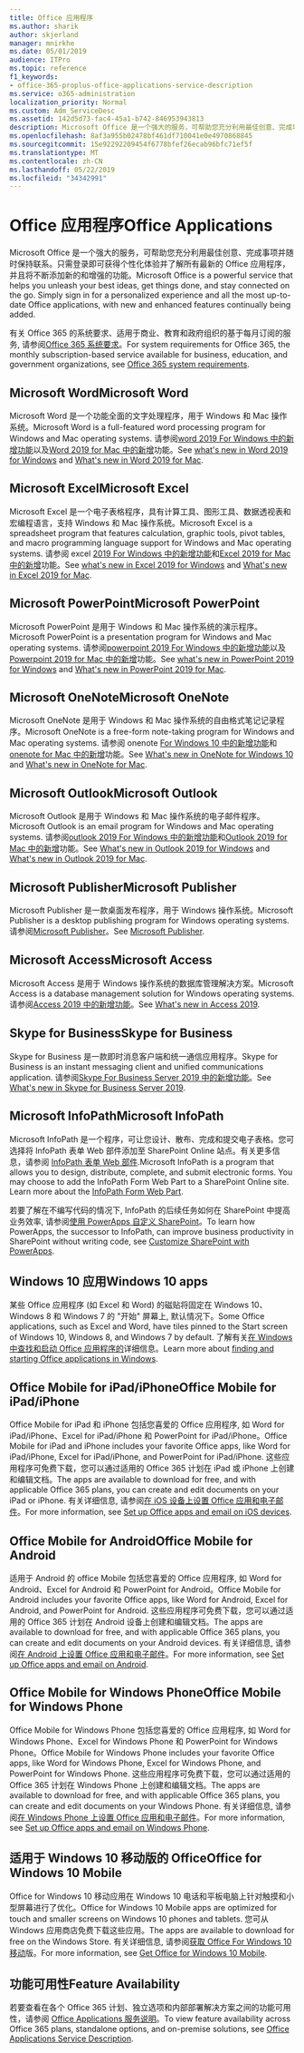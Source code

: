 ```yaml
---
title: Office 应用程序
ms.author: sharik
author: skjerland
manager: mnirkhe
ms.date: 05/01/2019
audience: ITPro
ms.topic: reference
f1_keywords:
- office-365-proplus-office-applications-service-description
ms.service: o365-administration
localization_priority: Normal
ms.custom: Adm_ServiceDesc
ms.assetid: 142d5d73-fac4-45a1-b742-846953943813
description: Microsoft Office 是一个强大的服务，可帮助您充分利用最佳创意、完成事项并随时保持联系。只需登录即可获得个性化体验并了解所有最新的 Office 应用程序，并且将不断添加新的和增强的功能。
ms.openlocfilehash: 8af3a955b02478bf461df710041e0e4970868845
ms.sourcegitcommit: 15e92292209454f6778bfef26ecab96bfc71ef5f
ms.translationtype: MT
ms.contentlocale: zh-CN
ms.lasthandoff: 05/22/2019
ms.locfileid: "34342991"
---
```

# <a name="office-applications"></a><span data-ttu-id="6df84-104">Office 应用程序</span><span class="sxs-lookup"><span data-stu-id="6df84-104">Office Applications</span></span>

<span data-ttu-id="6df84-p102">Microsoft Office 是一个强大的服务，可帮助您充分利用最佳创意、完成事项并随时保持联系。只需登录即可获得个性化体验并了解所有最新的 Office 应用程序，并且将不断添加新的和增强的功能。</span><span class="sxs-lookup"><span data-stu-id="6df84-p102">Microsoft Office is a powerful service that helps you unleash your best ideas, get things done, and stay connected on the go. Simply sign in for a personalized experience and all the most up-to-date Office applications, with new and enhanced features continually being added.</span></span>
  
<span data-ttu-id="6df84-107">有关 Office 365 的系统要求、适用于商业、教育和政府组织的基于每月订阅的服务, 请参阅[Office 365 系统要求](https://products.office.com/office-system-requirements/#Office365forBEG)。</span><span class="sxs-lookup"><span data-stu-id="6df84-107">For system requirements for Office 365, the monthly subscription-based service available for business, education, and government organizations, see [Office 365 system requirements](https://products.office.com/office-system-requirements/#Office365forBEG).</span></span>
  
## <a name="microsoft-word"></a><span data-ttu-id="6df84-108">Microsoft Word</span><span class="sxs-lookup"><span data-stu-id="6df84-108">Microsoft Word</span></span>

<span data-ttu-id="6df84-109">Microsoft Word 是一个功能全面的文字处理程序，用于 Windows 和 Mac 操作系统。</span><span class="sxs-lookup"><span data-stu-id="6df84-109">Microsoft Word is a full-featured word processing program for Windows and Mac operating systems.</span></span> <span data-ttu-id="6df84-110">请参阅[word 2019 For Windows 中的新增功能](https://support.office.com/article/what-s-new-in-word-2019-for-windows-d3d31e5e-2bb8-4433-80bb-08279beef4b3)以及[Word 2019 for Mac 中的新增](https://support.office.com/article/what-s-new-in-word-2019-for-mac-247e0cd4-a758-4b42-a157-42eb8853aef5)功能。</span><span class="sxs-lookup"><span data-stu-id="6df84-110">See [what's new in Word 2019 for Windows](https://support.office.com/article/what-s-new-in-word-2019-for-windows-d3d31e5e-2bb8-4433-80bb-08279beef4b3) and [What's new in Word 2019 for Mac](https://support.office.com/article/what-s-new-in-word-2019-for-mac-247e0cd4-a758-4b42-a157-42eb8853aef5).</span></span>
  
## <a name="microsoft-excel"></a><span data-ttu-id="6df84-111">Microsoft Excel</span><span class="sxs-lookup"><span data-stu-id="6df84-111">Microsoft Excel</span></span>

<span data-ttu-id="6df84-112">Microsoft Excel 是一个电子表格程序，具有计算工具、图形工具、数据透视表和宏编程语言，支持 Windows 和 Mac 操作系统。</span><span class="sxs-lookup"><span data-stu-id="6df84-112">Microsoft Excel is a spreadsheet program that features calculation, graphic tools, pivot tables, and macro programming language support for Windows and Mac operating systems.</span></span> <span data-ttu-id="6df84-113">请参阅 excel [2019 For Windows 中的新增功能](https://support.office.com/article/what-s-new-in-excel-2019-for-windows-5a201203-1155-4055-82a5-82bf0994631f)和[Excel 2019 for Mac 中的新增](https://support.office.com/article/what-s-new-in-excel-2019-for-mac-5ce129d3-9e5c-417f-9545-fb6f7b72674d)功能。</span><span class="sxs-lookup"><span data-stu-id="6df84-113">See [what's new in Excel 2019 for Windows](https://support.office.com/article/what-s-new-in-excel-2019-for-windows-5a201203-1155-4055-82a5-82bf0994631f) and [What's new in Excel 2019 for Mac](https://support.office.com/article/what-s-new-in-excel-2019-for-mac-5ce129d3-9e5c-417f-9545-fb6f7b72674d).</span></span>
  
## <a name="microsoft-powerpoint"></a><span data-ttu-id="6df84-114">Microsoft PowerPoint</span><span class="sxs-lookup"><span data-stu-id="6df84-114">Microsoft PowerPoint</span></span>

<span data-ttu-id="6df84-115">Microsoft PowerPoint 是用于 Windows 和 Mac 操作系统的演示程序。</span><span class="sxs-lookup"><span data-stu-id="6df84-115">Microsoft PowerPoint is a presentation program for Windows and Mac operating systems.</span></span> <span data-ttu-id="6df84-116">请参阅[powerpoint 2019 For Windows 中的新增功能](https://support.office.com/article/what-s-new-in-powerpoint-2019-for-windows-8355a56a-f643-42d2-8454-784fa9b3d109)以及[Powerpoint 2019 for Mac 中的新增](https://support.office.com/article/what-s-new-in-powerpoint-2019-for-mac-5038ba79-48c5-40f0-adff-11489e5d6fed)功能。</span><span class="sxs-lookup"><span data-stu-id="6df84-116">See [what's new in PowerPoint 2019 for Windows](https://support.office.com/article/what-s-new-in-powerpoint-2019-for-windows-8355a56a-f643-42d2-8454-784fa9b3d109) and [What's new in PowerPoint 2019 for Mac](https://support.office.com/article/what-s-new-in-powerpoint-2019-for-mac-5038ba79-48c5-40f0-adff-11489e5d6fed).</span></span>
  
## <a name="microsoft-onenote"></a><span data-ttu-id="6df84-117">Microsoft OneNote</span><span class="sxs-lookup"><span data-stu-id="6df84-117">Microsoft OneNote</span></span>

<span data-ttu-id="6df84-118">Microsoft OneNote 是用于 Windows 和 Mac 操作系统的自由格式笔记记录程序。</span><span class="sxs-lookup"><span data-stu-id="6df84-118">Microsoft OneNote is a free-form note-taking program for Windows and Mac operating systems.</span></span> <span data-ttu-id="6df84-119">请参阅 onenote [For Windows 10 中的新增功能](https://support.office.com/article/what-s-new-in-onenote-for-windows-10-1477d5de-f4fd-4943-b18a-ff17091161ea)和[onenote for Mac 中的新增](https://support.office.com/article/see-what-s-new-in-onenote-for-mac-c82d3f15-252f-452a-89ba-e09fbe418829)功能。</span><span class="sxs-lookup"><span data-stu-id="6df84-119">See [What's new in OneNote for Windows 10](https://support.office.com/article/what-s-new-in-onenote-for-windows-10-1477d5de-f4fd-4943-b18a-ff17091161ea) and [What's new in OneNote for Mac](https://support.office.com/article/see-what-s-new-in-onenote-for-mac-c82d3f15-252f-452a-89ba-e09fbe418829).</span></span>
  
## <a name="microsoft-outlook"></a><span data-ttu-id="6df84-120">Microsoft Outlook</span><span class="sxs-lookup"><span data-stu-id="6df84-120">Microsoft Outlook</span></span>

<span data-ttu-id="6df84-121">Microsoft Outlook 是用于 Windows 和 Mac 操作系统的电子邮件程序。</span><span class="sxs-lookup"><span data-stu-id="6df84-121">Microsoft Outlook is an email program for Windows and Mac operating systems.</span></span> <span data-ttu-id="6df84-122">请参阅[outlook 2019 For Windows 中的新增功能](https://support.office.com/article/what-s-new-in-outlook-2019-for-windows-0c64df36-0908-4ff6-a7fc-573a62800525)和[Outlook 2019 for Mac 中的新增](https://support.office.com/article/what-s-new-in-outlook-2019-for-mac-05736033-f99e-4cb2-88aa-01e979b0736b)功能。</span><span class="sxs-lookup"><span data-stu-id="6df84-122">See [What's new in Outlook 2019 for Windows](https://support.office.com/article/what-s-new-in-outlook-2019-for-windows-0c64df36-0908-4ff6-a7fc-573a62800525) and [What's new in Outlook 2019 for Mac](https://support.office.com/article/what-s-new-in-outlook-2019-for-mac-05736033-f99e-4cb2-88aa-01e979b0736b).</span></span>
  
## <a name="microsoft-publisher"></a><span data-ttu-id="6df84-123">Microsoft Publisher</span><span class="sxs-lookup"><span data-stu-id="6df84-123">Microsoft Publisher</span></span>

<span data-ttu-id="6df84-124">Microsoft Publisher 是一款桌面发布程序，用于 Windows 操作系统。</span><span class="sxs-lookup"><span data-stu-id="6df84-124">Microsoft Publisher is a desktop publishing program for Windows operating systems.</span></span> <span data-ttu-id="6df84-125">请参阅[Microsoft Publisher](https://products.office.com/publisher)。</span><span class="sxs-lookup"><span data-stu-id="6df84-125">See [Microsoft Publisher](https://products.office.com/publisher).</span></span>
  
## <a name="microsoft-access"></a><span data-ttu-id="6df84-126">Microsoft Access</span><span class="sxs-lookup"><span data-stu-id="6df84-126">Microsoft Access</span></span>

<span data-ttu-id="6df84-127">Microsoft Access 是用于 Windows 操作系统的数据库管理解决方案。</span><span class="sxs-lookup"><span data-stu-id="6df84-127">Microsoft Access is a database management solution for Windows operating systems.</span></span> <span data-ttu-id="6df84-128">请参阅[Access 2019 中的新增功能](https://support.office.com/article/what-s-new-in-access-2019-f52c5317-3494-4105-9c56-5a2abb8e0f87)。</span><span class="sxs-lookup"><span data-stu-id="6df84-128">See [What's new in Access 2019](https://support.office.com/article/what-s-new-in-access-2019-f52c5317-3494-4105-9c56-5a2abb8e0f87).</span></span>
  
## <a name="skype-for-business"></a><span data-ttu-id="6df84-129">Skype for Business</span><span class="sxs-lookup"><span data-stu-id="6df84-129">Skype for Business</span></span>

<span data-ttu-id="6df84-130">Skype for Business 是一款即时消息客户端和统一通信应用程序。</span><span class="sxs-lookup"><span data-stu-id="6df84-130">Skype for Business is an instant messaging client and unified communications application.</span></span> <span data-ttu-id="6df84-131">请参阅[Skype For Business Server 2019 中的新增功能](https://docs.microsoft.com/skypeforbusiness/whats-new)。</span><span class="sxs-lookup"><span data-stu-id="6df84-131">See [What's new in Skype for Business Server 2019](https://docs.microsoft.com/skypeforbusiness/whats-new).</span></span>
  
## <a name="microsoft-infopath"></a><span data-ttu-id="6df84-132">Microsoft InfoPath</span><span class="sxs-lookup"><span data-stu-id="6df84-132">Microsoft InfoPath</span></span>

<span data-ttu-id="6df84-p111">Microsoft InfoPath 是一个程序，可让您设计、散布、完成和提交电子表格。您可选择将 InfoPath 表单 Web 部件添加至 SharePoint Online 站点。有关更多信息，请参阅 [InfoPath 表单 Web 部件](http://go.microsoft.com/fwlink/p/?LinkId=271687).</span><span class="sxs-lookup"><span data-stu-id="6df84-p111">Microsoft InfoPath is a program that allows you to design, distribute, complete, and submit electronic forms. You may choose to add the InfoPath Form Web Part to a SharePoint Online site. Learn more about the [InfoPath Form Web Part](http://go.microsoft.com/fwlink/p/?LinkId=271687).</span></span>

<span data-ttu-id="6df84-136">若要了解在不编写代码的情况下, InfoPath 的后续任务如何在 SharePoint 中提高业务效率, 请参阅[使用 PowerApps 自定义 SharePoint](https://powerapps.microsoft.com/infopath/)。</span><span class="sxs-lookup"><span data-stu-id="6df84-136">To learn how PowerApps, the successor to InfoPath, can improve business productivity in SharePoint without writing code, see [Customize SharePoint with PowerApps](https://powerapps.microsoft.com/infopath/).</span></span>
  
## <a name="windows-10-apps"></a><span data-ttu-id="6df84-137">Windows 10 应用</span><span class="sxs-lookup"><span data-stu-id="6df84-137">Windows 10 apps</span></span>

<span data-ttu-id="6df84-138">某些 Office 应用程序 (如 Excel 和 Word) 的磁贴将固定在 Windows 10、Windows 8 和 Windows 7 的 "开始" 屏幕上, 默认情况下。</span><span class="sxs-lookup"><span data-stu-id="6df84-138">Some Office applications, such as Excel and Word, have tiles pinned to the Start screen of Windows 10, Windows 8, and Windows 7 by default.</span></span> <span data-ttu-id="6df84-139">了解有关[在 Windows 中查找和启动 Office 应用程序的](https://support.office.com/article/can-t-find-office-applications-in-windows-10-windows-8-or-windows-7-907ce545-6ae8-459b-8d9d-de6764a635d6?ocmsassetID=HA103581103&CTT=1&CorrelationId=03707eae-b946-462a-b3c6-f0fc04f55611&ui=en-US&rs=en-US&ad=US#ID0EAABAAA=Windows_8.1_or_Windows_8)详细信息。</span><span class="sxs-lookup"><span data-stu-id="6df84-139">Learn more about [finding and starting Office applications in Windows](https://support.office.com/article/can-t-find-office-applications-in-windows-10-windows-8-or-windows-7-907ce545-6ae8-459b-8d9d-de6764a635d6?ocmsassetID=HA103581103&CTT=1&CorrelationId=03707eae-b946-462a-b3c6-f0fc04f55611&ui=en-US&rs=en-US&ad=US#ID0EAABAAA=Windows_8.1_or_Windows_8).</span></span>
  
## <a name="office-mobile-for-ipadiphone"></a><span data-ttu-id="6df84-140">Office Mobile for iPad/iPhone</span><span class="sxs-lookup"><span data-stu-id="6df84-140">Office Mobile for iPad/iPhone</span></span>

<span data-ttu-id="6df84-141">Office Mobile for iPad 和 iPhone 包括您喜爱的 Office 应用程序, 如 Word for iPad/iPhone、Excel for iPad/iPhone 和 PowerPoint for iPad/iPhone。</span><span class="sxs-lookup"><span data-stu-id="6df84-141">Office Mobile for iPad and iPhone includes your favorite Office apps, like Word for iPad/iPhone, Excel for iPad/iPhone, and PowerPoint for iPad/iPhone.</span></span> <span data-ttu-id="6df84-142">这些应用程序可免费下载，您可以通过适用的 Office 365 计划在 iPad 或 iPhone 上创建和编辑文档。</span><span class="sxs-lookup"><span data-stu-id="6df84-142">The apps are available to download for free, and with applicable Office 365 plans, you can create and edit documents on your iPad or iPhone.</span></span> <span data-ttu-id="6df84-143">有关详细信息, 请参阅[在 iOS 设备上设置 Office 应用和电子邮件](https://support.office.com/article/set-up-office-apps-and-email-on-ios-devices-0402b37e-49c4-4419-a030-f34c2013041f?ui=en-US&rs=en-US&ad=US)。</span><span class="sxs-lookup"><span data-stu-id="6df84-143">For more information, see [Set up Office apps and email on iOS devices](https://support.office.com/article/set-up-office-apps-and-email-on-ios-devices-0402b37e-49c4-4419-a030-f34c2013041f?ui=en-US&rs=en-US&ad=US).</span></span>

## <a name="office-mobile-for-android"></a><span data-ttu-id="6df84-144">Office Mobile for Android</span><span class="sxs-lookup"><span data-stu-id="6df84-144">Office Mobile for Android</span></span>

<span data-ttu-id="6df84-145">适用于 Android 的 office Mobile 包括您喜爱的 Office 应用程序, 如 Word for Android、Excel for Android 和 PowerPoint for Android。</span><span class="sxs-lookup"><span data-stu-id="6df84-145">Office Mobile for Android includes your favorite Office apps, like Word for Android, Excel for Android, and PowerPoint for Android.</span></span> <span data-ttu-id="6df84-146">这些应用程序可免费下载，您可以通过适用的 Office 365 计划在 Android 设备上创建和编辑文档。</span><span class="sxs-lookup"><span data-stu-id="6df84-146">The apps are available to download for free, and with applicable Office 365 plans, you can create and edit documents on your Android devices.</span></span> <span data-ttu-id="6df84-147">有关详细信息, 请参阅[在 Android 上设置 Office 应用和电子邮件](https://support.office.com/article/set-up-office-apps-and-email-on-android-6ef2ebf2-fc2d-474a-be4a-5a801365c87f?ui=en-US&rs=en-US&ad=US)。</span><span class="sxs-lookup"><span data-stu-id="6df84-147">For more information, see [Set up Office apps and email on Android](https://support.office.com/article/set-up-office-apps-and-email-on-android-6ef2ebf2-fc2d-474a-be4a-5a801365c87f?ui=en-US&rs=en-US&ad=US).</span></span>

## <a name="office-mobile-for-windows-phone"></a><span data-ttu-id="6df84-148">Office Mobile for Windows Phone</span><span class="sxs-lookup"><span data-stu-id="6df84-148">Office Mobile for Windows Phone</span></span>

<span data-ttu-id="6df84-149">Office Mobile for Windows Phone 包括您喜爱的 Office 应用程序, 如 Word for Windows Phone、Excel for Windows Phone 和 PowerPoint for Windows Phone。</span><span class="sxs-lookup"><span data-stu-id="6df84-149">Office Mobile for Windows Phone includes your favorite Office apps, like Word for Windows Phone, Excel for Windows Phone, and PowerPoint for Windows Phone.</span></span> <span data-ttu-id="6df84-150">这些应用程序可免费下载，您可以通过适用的 Office 365 计划在 Windows Phone 上创建和编辑文档。</span><span class="sxs-lookup"><span data-stu-id="6df84-150">The apps are available to download for free, and with applicable Office 365 plans, you can create and edit documents on your Windows Phone.</span></span> <span data-ttu-id="6df84-151">有关详细信息, 请参阅[在 Windows Phone 上设置 Office 应用和电子邮件](https://support.office.com/article/set-up-office-apps-and-email-on-windows-phone-9bccc8b8-a321-4d0d-a45e-6e06a3438e43?ui=en-US&rs=en-US&ad=US)。</span><span class="sxs-lookup"><span data-stu-id="6df84-151">For more information, see [Set up Office apps and email on Windows Phone](https://support.office.com/article/set-up-office-apps-and-email-on-windows-phone-9bccc8b8-a321-4d0d-a45e-6e06a3438e43?ui=en-US&rs=en-US&ad=US).</span></span>

## <a name="office-for-windows-10-mobile"></a><span data-ttu-id="6df84-152">适用于 Windows 10 移动版的 Office</span><span class="sxs-lookup"><span data-stu-id="6df84-152">Office for Windows 10 Mobile</span></span>

<span data-ttu-id="6df84-153">Office for Windows 10 移动应用在 Windows 10 电话和平板电脑上针对触摸和小型屏幕进行了优化。</span><span class="sxs-lookup"><span data-stu-id="6df84-153">Office for Windows 10 Mobile apps are optimized for touch and smaller screens on Windows 10 phones and tablets.</span></span> <span data-ttu-id="6df84-154">您可从 Windows 应用商店免费下载这些应用。</span><span class="sxs-lookup"><span data-stu-id="6df84-154">The apps are available to download for free on the Windows Store.</span></span> <span data-ttu-id="6df84-155">有关详细信息, 请参阅[获取 Office For Windows 10 移动](https://products.office.com/mobile/office-mobile-apps-for-windows)版。</span><span class="sxs-lookup"><span data-stu-id="6df84-155">For more information, see [Get Office for Windows 10 Mobile](https://products.office.com/mobile/office-mobile-apps-for-windows).</span></span>
  
## <a name="feature-availability"></a><span data-ttu-id="6df84-156">功能可用性</span><span class="sxs-lookup"><span data-stu-id="6df84-156">Feature Availability</span></span>

<span data-ttu-id="6df84-157">若要查看在各个 Office 365 计划、独立选项和内部部署解决方案之间的功能可用性，请参阅 [Office Applications 服务说明](office-applications-service-description.md)。</span><span class="sxs-lookup"><span data-stu-id="6df84-157">To view feature availability across Office 365 plans, standalone options, and on-premise solutions, see [Office Applications Service Description](office-applications-service-description.md).</span></span>
  